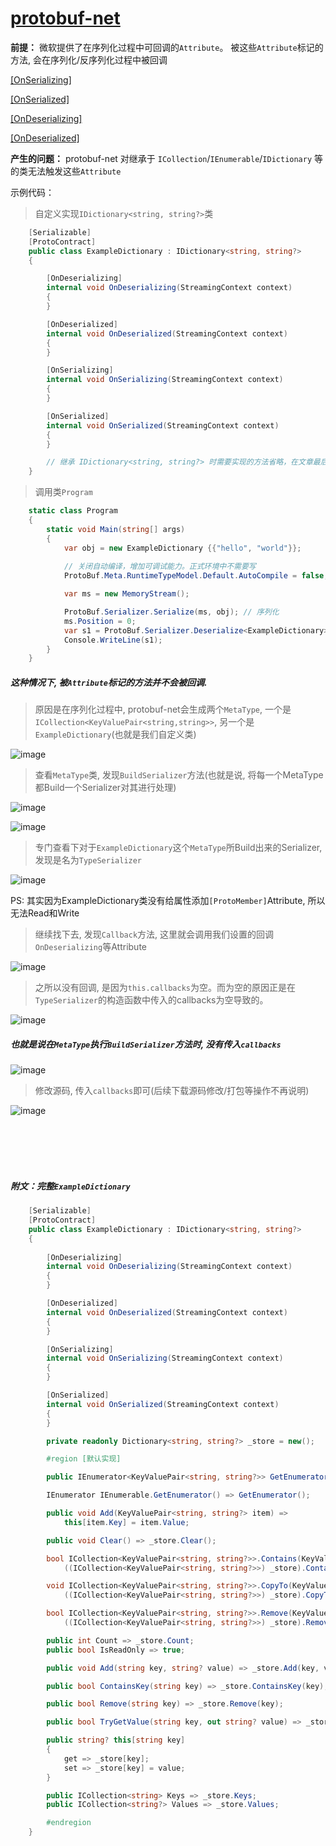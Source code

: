 # [protobuf-net](https://github.com/protobuf-net/protobuf-net)

**前提：** 微软提供了在序列化过程中可回调的`Attribute`。 被这些`Attribute`标记的方法, 会在序列化/反序列化过程中被回调

[[OnSerializing]](https://docs.microsoft.com/zh-cn/dotnet/api/system.runtime.serialization.onserializingattribute?view=net-5.0)

[[OnSerialized]](https://docs.microsoft.com/zh-cn/dotnet/api/system.runtime.serialization.onserializedattribute?view=net-5.0)

[[OnDeserializing]](https://docs.microsoft.com/zh-cn/dotnet/api/system.runtime.serialization.ondeserializingattribute?view=net-5.0)

[[OnDeserialized]](https://docs.microsoft.com/zh-cn/dotnet/api/system.runtime.serialization.ondeserializedattribute?view=net-5.0)



**产生的问题：** protobuf-net 对继承于 `ICollection`/`IEnumerable`/`IDictionary` 等的类无法触发这些`Attribute`

示例代码：

> 自定义实现`IDictionary<string, string?>`类

```csharp
    [Serializable]
    [ProtoContract]
    public class ExampleDictionary : IDictionary<string, string?>
    {

        [OnDeserializing]
        internal void OnDeserializing(StreamingContext context)
        {
        }

        [OnDeserialized]
        internal void OnDeserialized(StreamingContext context)
        {
        }

        [OnSerializing]
        internal void OnSerializing(StreamingContext context)
        {
        }

        [OnSerialized]
        internal void OnSerialized(StreamingContext context)
        {
        }

        // 继承 IDictionary<string, string?> 时需要实现的方法省略，在文章最后给出。并不是重点
    }
```

> 调用类`Program`

```csharp
    static class Program
    {
        static void Main(string[] args)
        {
            var obj = new ExampleDictionary {{"hello", "world"}};
            
            // 关闭自动编译，增加可调试能力。正式环境中不需要写
            ProtoBuf.Meta.RuntimeTypeModel.Default.AutoCompile = false;

            var ms = new MemoryStream();

            ProtoBuf.Serializer.Serialize(ms, obj); // 序列化
            ms.Position = 0;
            var s1 = ProtoBuf.Serializer.Deserialize<ExampleDictionary>(ms); // 反序列化
            Console.WriteLine(s1);
        }
    }
```

##### 这种情况下, 被`Attribute`标记的方法并不会被回调.

> 原因是在序列化过程中, protobuf-net会生成两个`MetaType`, 一个是`ICollection<KeyValuePair<string,string>>`,
> 另一个是`ExampleDictionary`(也就是我们自定义类)

![image](https://user-images.githubusercontent.com/58240137/112269591-8696da80-8cb3-11eb-9024-12bd99087ff8.png)


> 查看`MetaType`类, 发现`BuildSerializer`方法(也就是说, 将每一个MetaType都Build一个Serializer对其进行处理)

![image](https://user-images.githubusercontent.com/58240137/112269862-e2f9fa00-8cb3-11eb-8351-55a49c976313.png)

![image](https://user-images.githubusercontent.com/58240137/112269928-ff963200-8cb3-11eb-8458-e4770ab0479e.png)

> 专门查看下对于`ExampleDictionary`这个`MetaType`所Build出来的Serializer, 发现是名为`TypeSerializer`

![image](https://user-images.githubusercontent.com/58240137/112271135-84ce1680-8cb5-11eb-9ab9-8c700a3f2bf6.png)

PS: 其实因为ExampleDictionary类没有给属性添加`[ProtoMember]`Attribute, 所以无法Read和Write

> 继续找下去, 发现`Callback`方法, 这里就会调用我们设置的回调`OnDeserializing`等Attribute

![image](https://user-images.githubusercontent.com/58240137/112271685-33725700-8cb6-11eb-8418-64bd02f030bf.png)

> 之所以没有回调, 是因为`this.callbacks`为空。而为空的原因正是在`TypeSerializer`的构造函数中传入的callbacks为空导致的。

![image](https://user-images.githubusercontent.com/58240137/112272051-a54aa080-8cb6-11eb-91ae-fe3443d00fa8.png)

##### 也就是说在`MetaType`执行`BuildSerializer`方法时, 没有传入`callbacks`

![image](https://user-images.githubusercontent.com/58240137/112272319-02deed00-8cb7-11eb-9fb1-049c69a779dc.png)

> 修改源码, 传入`callbacks`即可(后续下载源码修改/打包等操作不再说明)

![image](https://user-images.githubusercontent.com/58240137/112272428-24d86f80-8cb7-11eb-8d7f-128b730f4bcb.png)


<br/>

<br/>

<br/>

<br/>

##### 附文：完整`ExampleDictionary`

```csharp
    [Serializable]
    [ProtoContract]
    public class ExampleDictionary : IDictionary<string, string?>
    {
        
        [OnDeserializing]
        internal void OnDeserializing(StreamingContext context)
        {
        }

        [OnDeserialized]
        internal void OnDeserialized(StreamingContext context)
        {
        }

        [OnSerializing]
        internal void OnSerializing(StreamingContext context)
        {
        }

        [OnSerialized]
        internal void OnSerialized(StreamingContext context)
        {
        }

        private readonly Dictionary<string, string?> _store = new();

        #region [默认实现]

        public IEnumerator<KeyValuePair<string, string?>> GetEnumerator() => _store.GetEnumerator();

        IEnumerator IEnumerable.GetEnumerator() => GetEnumerator();

        public void Add(KeyValuePair<string, string?> item) =>
            this[item.Key] = item.Value;

        public void Clear() => _store.Clear();

        bool ICollection<KeyValuePair<string, string?>>.Contains(KeyValuePair<string, string?> item) =>
            ((ICollection<KeyValuePair<string, string?>>) _store).Contains(item);

        void ICollection<KeyValuePair<string, string?>>.CopyTo(KeyValuePair<string, string?>[] array, int arrayIndex) =>
            ((ICollection<KeyValuePair<string, string?>>) _store).CopyTo(array, arrayIndex);

        bool ICollection<KeyValuePair<string, string?>>.Remove(KeyValuePair<string, string?> item) =>
            ((ICollection<KeyValuePair<string, string?>>) _store).Remove(item);

        public int Count => _store.Count;
        public bool IsReadOnly => true;

        public void Add(string key, string? value) => _store.Add(key, value);

        public bool ContainsKey(string key) => _store.ContainsKey(key);

        public bool Remove(string key) => _store.Remove(key);

        public bool TryGetValue(string key, out string? value) => _store.TryGetValue(key, out value);

        public string? this[string key]
        {
            get => _store[key];
            set => _store[key] = value;
        }

        public ICollection<string> Keys => _store.Keys;
        public ICollection<string?> Values => _store.Values;

        #endregion
    }
```



